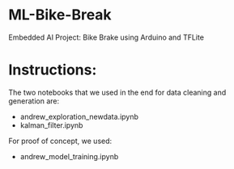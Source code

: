 # ML-Bike-Break
Embedded AI Project: Bike Brake using Arduino and TFLite

# Instructions:
The two notebooks that we used in the end for data cleaning and generation are:
- andrew_exploration_newdata.ipynb
- kalman_filter.ipynb

For proof of concept, we used:
- andrew_model_training.ipynb

